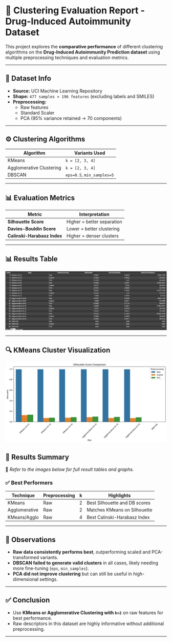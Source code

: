 # 🧪 Clustering Evaluation Report - Drug-Induced Autoimmunity Dataset

This project explores the **comparative performance** of different clustering algorithms on the **Drug-Induced Autoimmunity Prediction dataset** using multiple preprocessing techniques and evaluation metrics.

---

## 📂 Dataset Info

- **Source:** UCI Machine Learning Repository
- **Shape:** `477 samples × 196 features` (excluding labels and SMILES)
- **Preprocessing:**
  - Raw features
  - Standard Scaler
  - PCA (95% variance retained → 70 components)

---

## ⚙️ Clustering Algorithms

| Algorithm                | Variants Used              |
| ------------------------ | -------------------------- |
| KMeans                   | `k = [2, 3, 4]`            |
| Agglomerative Clustering | `k = [2, 3, 4]`            |
| DBSCAN                   | `eps=0.5`, `min_samples=5` |

---

## 📊 Evaluation Metrics

| Metric                      | Interpretation             |
| --------------------------- | -------------------------- |
| **Silhouette Score**        | Higher = better separation |
| **Davies-Bouldin Score**    | Lower = better clustering  |
| **Calinski-Harabasz Index** | Higher = denser clusters   |

---

## 📊 Results Table

![Results Table](Kmeans_results.png)

---

## 🔍 KMeans Cluster Visualization

![KMeans Clusters](kmeans_clusters.png)

## 📝 Results Summary

📌 _Refer to the images below for full result tables and graphs._

### ✅ Best Performers

| Technique     | Preprocessing | k   | Highlights                    |
| ------------- | ------------- | --- | ----------------------------- |
| KMeans        | Raw           | 2   | Best Silhouette and DB scores |
| Agglomerative | Raw           | 2   | Matches KMeans on Silhouette  |
| KMeans/Agglo  | Raw           | 4   | Best Calinski-Harabasz Index  |

---

## 🧠 Observations

- **Raw data consistently performs best**, outperforming scaled and PCA-transformed variants.
- **DBSCAN failed to generate valid clusters** in all cases, likely needing more fine-tuning (`eps`, `min_samples`).
- **PCA did not improve clustering** but can still be useful in high-dimensional settings.

---

## ✅ Conclusion

- Use **KMeans or Agglomerative Clustering with `k=2`** on raw features for best performance.
- Raw descriptors in this dataset are highly informative without additional preprocessing.

---
